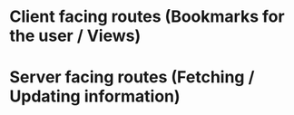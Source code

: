# Client facing routes (Bookmarks for the user / Views)



# Server facing routes (Fetching / Updating information)